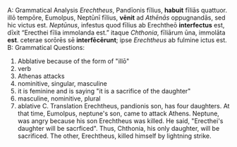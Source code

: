 A: Grammatical Analysis 
*Erechtheus*, Pandīonis fīlius, **habuit** fīliās quattuor. illō tempōre, Eumolpus, Neptūnī fīlius, **vēnit** ad *Athēnās* oppugnandās, sed hic victus est. *Neptūnus*, infestus quod fīlius ab Erechtheō **interfectus** est, dīxit “Erecthei fīlia immolanda est.” itaque *Chthonia*, fīliārum ūna, immolāta **est**. ceterae sorōrēs sē **interfēcērunt**; ipse *Erechtheus* ab fulmine ictus est.
B: Grammatical Questions:
1. Abblative because of the form of "illō"
2. verb
3. Athenas attacks 
4. nominitive, singular, masculine
5. it is feminine and is saying "it is a sacrifice of the daughter" 
6. masculine, nominitive, plural 
7. ablative 
C. Translation 
Erechtheus, pandionis son, has four daughters. At that time, Eumolpus, neptune's son, came to attack Athens. Neptune, was angry because his son Erechtheus was killed. He said, "Erecthei's daughter will be sacrficed". Thus, Chthonia, his only daughter, will be sacrificed. The other, Erechtheus, killed himself by lightning strike.
